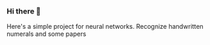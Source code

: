 ### Hi there 👋


Here's a simple project for neural networks. Recognize handwritten numerals and some papers
